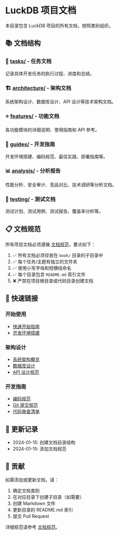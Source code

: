 # LuckDB 项目文档

本目录包含 LuckDB 项目的所有文档，按照类别组织。

## 📚 文档结构

### 🎯 [tasks/](./tasks/) - 任务文档
记录具体开发任务的执行过程、进度和总结。

### 🏗️ [architecture/](./architecture/) - 架构文档
系统架构设计、数据库设计、API 设计等技术架构文档。

### ⭐ [features/](./features/) - 功能文档
各功能模块的详细说明、使用指南和 API 参考。

### 📖 [guides/](./guides/) - 开发指南
开发环境搭建、编码规范、最佳实践、部署指南等。

### 📊 [analysis/](./analysis/) - 分析报告
性能分析、安全审计、竞品对比、技术调研等分析文档。

### 🧪 [testing/](./testing/) - 测试文档
测试计划、测试用例、测试报告、覆盖率分析等。

## 📋 文档规范

所有项目文档必须遵循 [文档规范](./.cursorrules-documentation)，要点如下：

1. ✅ 所有文档必须存放在 `book/` 目录的子目录中
2. ✅ 每个任务/主题有独立的文件夹
3. ✅ 使用小写字母和短横线命名
4. ✅ 每个目录包含 `README.md` 索引文件
5. ❌ 严禁在项目根目录或代码目录创建文档

## 🔗 快速链接

### 开始使用
- [快速开始指南](./guides/getting-started/README.md)
- [开发环境搭建](./guides/development-setup/README.md)

### 架构设计
- [系统架构概览](./architecture/system-overview/README.md)
- [数据库设计](./architecture/database-design/README.md)
- [API 设计规范](./architecture/api-design/README.md)

### 开发指南
- [编码规范](./guides/coding-standards/README.md)
- [Git 提交规范](./guides/git-workflow/README.md)
- [代码审查清单](./guides/code-review/README.md)

## 📝 更新记录

- 2024-01-15: 创建文档目录结构
- 2024-01-15: 添加文档规范

## 🤝 贡献

如需添加或更新文档，请：

1. 确定文档类别
2. 在对应目录下创建子目录（如需要）
3. 创建 Markdown 文件
4. 更新目录的 README.md 索引
5. 提交 Pull Request

详细规范请参考 [文档规范](../.cursorrules-documentation)。

